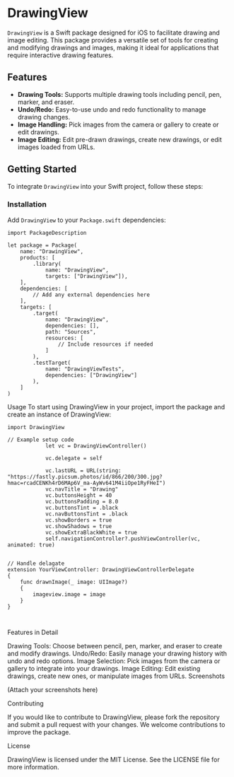 # DrawingView

`DrawingView` is a Swift package designed for iOS to facilitate drawing and image editing. This package provides a versatile set of tools for creating and modifying drawings and images, making it ideal for applications that require interactive drawing features.

## Features

- **Drawing Tools:** Supports multiple drawing tools including pencil, pen, marker, and eraser.
- **Undo/Redo:** Easy-to-use undo and redo functionality to manage drawing changes.
- **Image Handling:** Pick images from the camera or gallery to create or edit drawings.
- **Image Editing:** Edit pre-drawn drawings, create new drawings, or edit images loaded from URLs.

## Getting Started

To integrate `DrawingView` into your Swift project, follow these steps:

### Installation

Add `DrawingView` to your `Package.swift` dependencies:

```
import PackageDescription

let package = Package(
    name: "DrawingView",
    products: [
        .library(
            name: "DrawingView",
            targets: ["DrawingView"]),
    ],
    dependencies: [
        // Add any external dependencies here
    ],
    targets: [
        .target(
            name: "DrawingView",
            dependencies: [],
            path: "Sources",
            resources: [
                // Include resources if needed
            ]
        ),
        .testTarget(
            name: "DrawingViewTests",
            dependencies: ["DrawingView"]
        ),
    ]
)
```

Usage
To start using DrawingView in your project, import the package and create an instance of DrawingView:

```
import DrawingView

// Example setup code
            let vc = DrawingViewController()

            vc.delegate = self
            
            vc.lastURL = URL(string: "https://fastly.picsum.photos/id/866/200/300.jpg?hmac=rcadCENKh4rD6MAp6V_ma-AyWv641M4iiOpe1RyFHeI")
            vc.navTitle = "Drawing"
            vc.buttonsHeight = 40
            vc.buttonsPadding = 8.0
            vc.buttonsTint = .black
            vc.navButtonsTint = .black
            vc.showBorders = true
            vc.showShadows = true
            vc.showExtraBlackWhite = true
            self.navigationController?.pushViewController(vc, animated: true)
        

// Handle delagate
extension YourViewController: DrawingViewControllerDelegate 
{
    func drawnImage(_ image: UIImage?)
    {
        imageview.image = image
    }
}



```


Features in Detail


Drawing Tools: Choose between pencil, pen, marker, and eraser to create and modify drawings.
Undo/Redo: Easily manage your drawing history with undo and redo options.
Image Selection: Pick images from the camera or gallery to integrate into your drawings.
Image Editing: Edit existing drawings, create new ones, or manipulate images from URLs.
Screenshots


(Attach your screenshots here)

Contributing

If you would like to contribute to DrawingView, please fork the repository and submit a pull request with your changes. We welcome contributions to improve the package.

License

DrawingView is licensed under the MIT License. See the LICENSE file for more information.
